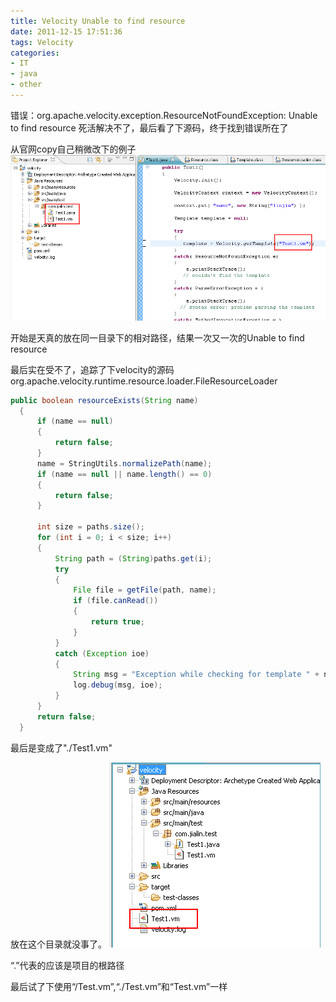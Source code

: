 ```yaml
---
title: Velocity Unable to find resource
date: 2011-12-15 17:51:36
tags: Velocity
categories:
- IT
- java
- other
---
```


错误：org.apache.velocity.exception.ResourceNotFoundException: Unable to find resource 
死活解决不了，最后看了下源码，终于找到错误所在了

从官网copy自己稍微改下的例子
![](Velocity-Unable-to-find-resource/6afe0f16-11c3-3411-8618-56eba3f12772.png)

开始是天真的放在同一目录下的相对路径，结果一次又一次的Unable to find resource

最后实在受不了，追踪了下velocity的源码 org.apache.velocity.runtime.resource.loader.FileResourceLoader
```java
public boolean resourceExists(String name)  
  {  
      if (name == null)  
      {  
          return false;  
      }  
      name = StringUtils.normalizePath(name);  
      if (name == null || name.length() == 0)  
      {  
          return false;  
      }  
  
      int size = paths.size();  
      for (int i = 0; i < size; i++)  
      {  
          String path = (String)paths.get(i);  
          try  
          {  
              File file = getFile(path, name);  
              if (file.canRead())  
              {  
                  return true;  
              }  
          }  
          catch (Exception ioe)  
          {  
              String msg = "Exception while checking for template " + name;  
              log.debug(msg, ioe);  
          }  
      }  
      return false;  
  }  
```

最后是变成了"./Test1.vm"

放在这个目录就没事了。
![](Velocity-Unable-to-find-resource/8404c700-852e-3680-91e8-483a2edc3034.png)
 
“.”代表的应该是项目的根路径
 
最后试了下使用“/Test.vm”,“./Test.vm”和“Test.vm”一样